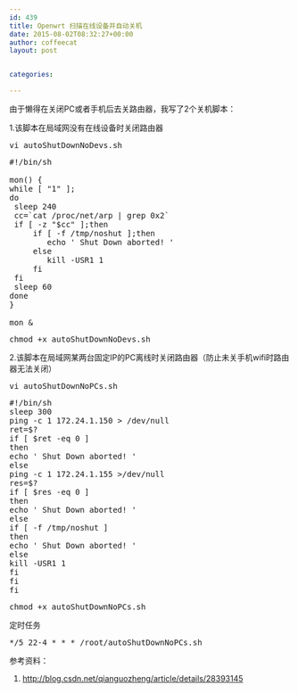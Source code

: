 ```yaml
---
id: 439
title: Openwrt 扫描在线设备并自动关机
date: 2015-08-02T08:32:27+00:00
author: coffeecat
layout: post


categories:

---
```

由于懒得在关闭PC或者手机后去关路由器，我写了2个关机脚本：

1.该脚本在局域网没有在线设备时关闭路由器

<pre class="lang:sh decode:true " >vi autoShutDownNoDevs.sh </pre>

<pre class="lang:vim decode:true " >#!/bin/sh

mon() {
while [ "1" ];
do
 sleep 240
 cc=`cat /proc/net/arp | grep 0x2`
 if [ -z "$cc" ];then
     if [ -f /tmp/noshut ];then
        echo ' Shut Down aborted! '
     else
        kill -USR1 1
     fi
 fi
 sleep 60
done
}

mon &</pre>

<pre class="lang:sh decode:true " >chmod +x autoShutDownNoDevs.sh</pre>

2.该脚本在局域网某两台固定IP的PC离线时关闭路由器（防止未关手机wifi时路由器无法关闭）

<pre class="lang:sh decode:true " >vi autoShutDownNoPCs.sh</pre>

<pre class="lang:vim decode:true " >#!/bin/sh
sleep 300
ping -c 1 172.24.1.150 &gt; /dev/null
ret=$?
if [ $ret -eq 0 ]
then
echo ' Shut Down aborted! '
else
ping -c 1 172.24.1.155 &gt;/dev/null
res=$?
if [ $res -eq 0 ]
then
echo ' Shut Down aborted! '
else
if [ -f /tmp/noshut ]
then
echo ' Shut Down aborted! '
else
kill -USR1 1
fi
fi
fi
</pre>

<pre class="lang:sh decode:true " >chmod +x autoShutDownNoPCs.sh</pre>

定时任务

<pre class="lang:vim decode:true " >*/5 22-4 * * * /root/autoShutDownNoPCs.sh</pre>

参考资料：  
1. http://blog.csdn.net/qianguozheng/article/details/28393145